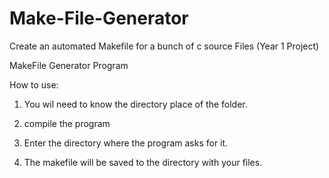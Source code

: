 # Make-File-Generator
Create an automated Makefile for a bunch of c source Files (Year 1 Project)


MakeFile Generator Program

How to use:

1. You wil need to know the directory place of the folder.

2. compile the program

3. Enter the directory where the program asks for it.

4. The makefile will be saved to the directory with your files.






